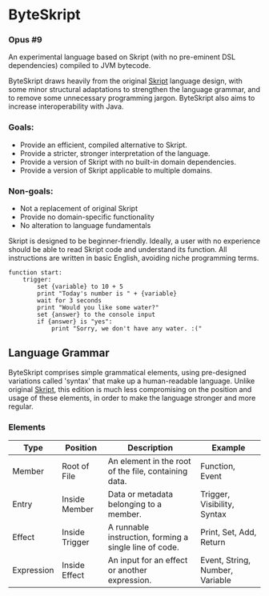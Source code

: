 ByteSkript
=====

### Opus #9

An experimental language based on Skript (with no pre-eminent DSL dependencies) compiled to JVM bytecode.

ByteSkript draws heavily from the original [Skript](https://github.com/SkriptLang/Skript/) language design, with some minor structural adaptations to strengthen the language grammar, and to remove some unnecessary programming jargon. ByteSkript also aims to increase interoperability with Java.

### Goals:
- Provide an efficient, compiled alternative to Skript.
- Provide a stricter, stronger interpretation of the language.
- Provide a version of Skript with no built-in domain dependencies.
- Provide a version of Skript applicable to multiple domains.

### Non-goals:
- Not a replacement of original Skript
- Provide no domain-specific functionality
- No alteration to language fundamentals

Skript is designed to be beginner-friendly. Ideally, a user with no experience should be able to read Skript code and understand its function.
All instructions are written in basic English, avoiding niche programming terms.
```
function start:
    trigger:
        set {variable} to 10 + 5
        print "Today's number is " + {variable}
        wait for 3 seconds
        print "Would you like some water?"
        set {answer} to the console input
        if {answer} is "yes":
            print "Sorry, we don't have any water. :("
```

## Language Grammar

ByteSkript comprises simple grammatical elements, using pre-designed variations called 'syntax' that make up a human-readable language.
Unlike original [Skript](https://github.com/SkriptLang/Skript/), this edition is much less compromising on the position and usage of these elements, in order to make the language stronger and more regular.

### Elements

|Type|Position|Description|Example|
|----|--------|-----------|-------|
|Member|Root of File|An element in the root of the file, containing data.|Function, Event|
|Entry|Inside Member|Data or metadata belonging to a member.|Trigger, Visibility, Syntax|
|Effect|Inside Trigger|A runnable instruction, forming a single line of code.|Print, Set, Add, Return|
|Expression|Inside Effect|An input for an effect or another expression.|Event, String, Number, Variable|
